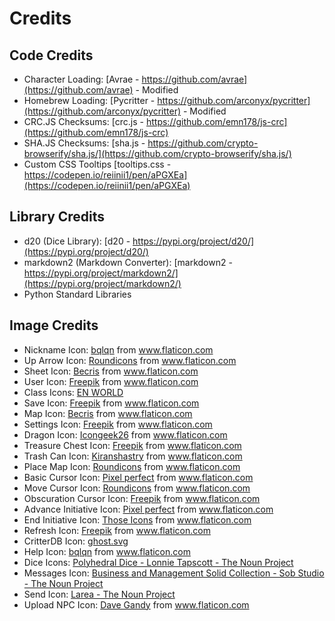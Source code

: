 # Credits

## Code Credits

- Character Loading: [Avrae - https://github.com/avrae](https://github.com/avrae) - Modified
- Homebrew Loading: [Pycritter - https://github.com/arconyx/pycritter](https://github.com/arconyx/pycritter) - Modified
- CRC.JS Checksums: [crc.js - https://github.com/emn178/js-crc](https://github.com/emn178/js-crc)
- SHA.JS Checksums: [sha.js - https://github.com/crypto-browserify/sha.js/](https://github.com/crypto-browserify/sha.js/)
- Custom CSS Tooltips [tooltips.css - https://codepen.io/reiinii1/pen/aPGXEa](https://codepen.io/reiinii1/pen/aPGXEa)

## Library Credits

- d20 (Dice Library): [d20 - https://pypi.org/project/d20/](https://pypi.org/project/d20/)
- markdown2 (Markdown Converter): [markdown2 - https://pypi.org/project/markdown2/](https://pypi.org/project/markdown2/)
- Python Standard Libraries

## Image Credits

- Nickname Icon: <a href="https://www.flaticon.com/authors/bqlqn" title="bqlqn">bqlqn</a> from <a href="https://www.flaticon.com/" title="Flaticon"> www.flaticon.com</a>
- Up Arrow Icon: <a href="https://www.flaticon.com/authors/roundicons" title="Roundicons">Roundicons</a> from <a href="https://www.flaticon.com/" title="Flaticon">www.flaticon.com</a>
- Sheet Icon: <a href="https://creativemarket.com/Becris" title="Becris">Becris</a> from <a href="https://www.flaticon.com/" title="Flaticon">www.flaticon.com</a>
- User Icon: <a href="http://www.freepik.com/" title="Freepik">Freepik</a> from <a href="https://www.flaticon.com/" title="Flaticon">www.flaticon.com</a>
- Class Icons: <a href="https://www.enworld.org/threads/class-icons.517189/" title="EN WORLD">EN WORLD</a>
- Save Icon: <a href="https://www.flaticon.com/authors/freepik" title="Freepik">Freepik</a> from <a href="https://www.flaticon.com/" title="Flaticon">www.flaticon.com</a>
- Map Icon: <a href="https://creativemarket.com/Becris" title="Becris">Becris</a> from <a href="https://www.flaticon.com/" title="Flaticon">www.flaticon.com</a>
- Settings Icon: <a href="https://www.flaticon.com/authors/freepik" title="Freepik">Freepik</a> from <a href="https://www.flaticon.com/" title="Flaticon">www.flaticon.com</a>
- Dragon Icon: <a href="https://www.flaticon.com/authors/icongeek26" title="Icongeek26">Icongeek26</a> from <a href="https://www.flaticon.com/" title="Flaticon">www.flaticon.com</a>
- Treasure Chest Icon: <a href="https://www.flaticon.com/authors/freepik" title="Freepik">Freepik</a> from <a href="https://www.flaticon.com/" title="Flaticon">www.flaticon.com</a>
- Trash Can Icon: <a href="https://www.flaticon.com/free-icon/delete_1214594" title="Kiranshastry">Kiranshastry</a> from <a href="https://www.flaticon.com/" title="Flaticon">www.flaticon.com</a>
- Place Map Icon: <a href="https://www.flaticon.com/authors/roundicons" title="Roundicons">Roundicons</a> from <a href="https://www.flaticon.com/" title="Flaticon"> www.flaticon.com</a>
- Basic Cursor Icon: <a href="https://icon54.com/" title="Pixel perfect">Pixel perfect</a> from <a href="https://www.flaticon.com/" title="Flaticon">www.flaticon.com</a>
- Move Cursor Icon: <a href="https://www.flaticon.com/authors/roundicons" title="Roundicons">Roundicons</a> from <a href="https://www.flaticon.com/" title="Flaticon">www.flaticon.com</a>
- Obscuration Cursor Icon: <a href="https://www.flaticon.com/authors/freepik" title="Freepik">Freepik</a> from <a href="https://www.flaticon.com/" title="Flaticon">www.flaticon.com</a>
- Advance Initiative Icon: <a href="https://www.flaticon.com/authors/pixel-perfect" title="Pixel perfect">Pixel perfect</a> from <a href="https://www.flaticon.com/" title="Flaticon">www.flaticon.com</a>
- End Initiative Icon: <a href="https://www.flaticon.com/free-icon/no-stopping_803294" title="Those Icons">Those Icons</a> from <a href="https://www.flaticon.com/" title="Flaticon">www.flaticon.com</a>
- Refresh Icon: <a href="http://www.freepik.com/" title="Freepik">Freepik</a> from <a href="https://www.flaticon.com/" title="Flaticon"> www.flaticon.com</a>
- CritterDB Icon: <a href="https://github.com/haswellr/CritterDB/blob/master/server/public/img/icons/ghost.svg">ghost.svg</a>
- Help Icon: <a href="https://www.flaticon.com/authors/bqlqn" title="bqlqn">bqlqn</a> from <a href="https://www.flaticon.com/" title="Flaticon"> www.flaticon.com</a>
- Dice Icons: [Polyhedral Dice - Lonnie Tapscott - The Noun Project](https://thenounproject.com/lonniusmax/collection/polyhedral-dice/)
- Messages Icon: [Business and Management Solid Collection - Sob Studio - The Noun Project](https://thenounproject.com/search/?q=chat&i=3449940)
- Send Icon: [Larea - The Noun Project](https://thenounproject.com/search/?q=send&i=3264453)
- Upload NPC Icon: <a href="https://www.flaticon.com/authors/dave-gandy" title="Dave Gandy">Dave Gandy</a> from <a href="https://www.flaticon.com/" title="Flaticon"> www.flaticon.com</a>